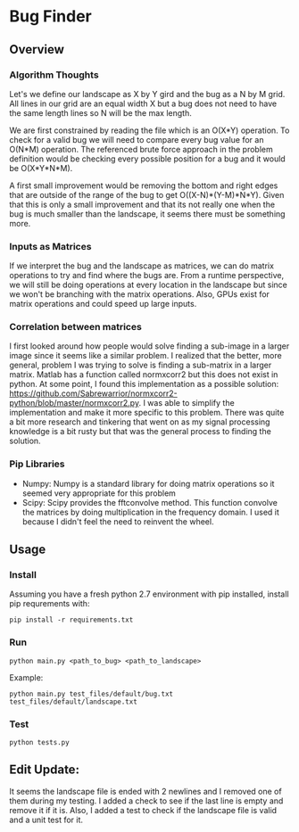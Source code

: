 # Bug Finder

## Overview

### Algorithm Thoughts

Let's we define our landscape as X by Y gird and the bug as a N by M grid. All lines in our grid are an equal width X but a bug does not need to have the same length lines so N will be the max length.

We are first constrained by reading the file which is an O(X\*Y) operation. To check for a valid bug we will need to compare every bug value for an O(N\*M) operation. The referenced brute force approach in the problem definition would be checking every possible position for a bug and it would be O(X\*Y\*N\*M). 

A first small improvement would be removing the bottom and right edges that are outside of the range of the bug to get O((X-N)\*(Y-M)\*N\*Y). Given that this is only a small improvement and that its not really one when the bug is much smaller than the landscape, it seems there must be something more.

### Inputs as Matrices 

If we interpret the bug and the landscape as matrices, we can do matrix operations to try and find where the bugs are. From a runtime perspective, we will still be doing operations at every location in the landscape but since we won't be branching with the matrix operations. Also, GPUs exist for matrix operations and could speed up large inputs. 

### Correlation between matrices

I first looked around how people would solve finding a sub-image in a larger image since it seems like a similar problem. I realized that the better, more general, problem I was trying to solve is finding a sub-matrix in a larger matrix. Matlab has a function called normxcorr2 but this does not exist in python. At some point, I found this implementation as a possible solution: https://github.com/Sabrewarrior/normxcorr2-python/blob/master/normxcorr2.py. I was able to simplify the implementation and make it more specific to this problem. There was quite a bit more research and tinkering that went on as my signal processing knowledge is a bit rusty but that was the general process to finding the solution.

### Pip Libraries

* Numpy: Numpy is a standard library for doing matrix operations so it seemed very appropriate for this problem
* Scipy: Scipy provides the fftconvolve method. This function convolve the matrices by doing multiplication in the frequency domain. I used it because I didn't feel the need to reinvent the wheel.

## Usage

### Install

Assuming you have a fresh python 2.7 environment with pip installed, install pip requrements with:
```
pip install -r requirements.txt 
```

### Run

```
python main.py <path_to_bug> <path_to_landscape>
```

Example:
```
python main.py test_files/default/bug.txt test_files/default/landscape.txt
```

### Test

```
python tests.py
```

## Edit Update:

It seems the landscape file is ended with 2 newlines and I removed one of them during my testing. I added a check to see if the last line is empty and remove it if it is. Also, I added a test to check if the landscape file is valid and a unit test for it.